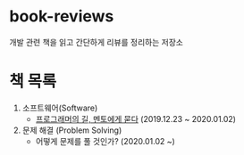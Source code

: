# book-reviews
개발 관련 책을 읽고 간단하게 리뷰를 정리하는 저장소

# 책 목록
1. 소프트웨어(Software)
	- [프로그래머의 길, 멘토에게 묻다](./software/%ED%94%84%EB%A1%9C%EA%B7%B8%EB%9E%98%EB%A8%B8%EC%9D%98%20%EA%B8%B8%2C%20%EB%A9%98%ED%86%A0%EC%97%90%EA%B2%8C%20%EB%AC%BB%EB%8B%A4.md) (2019.12.23 ~ 2020.01.02)
2. 문제 해결 (Problem Solving)
	- 어떻게 문제를 풀 것인가? (2020.01.02 ~)
